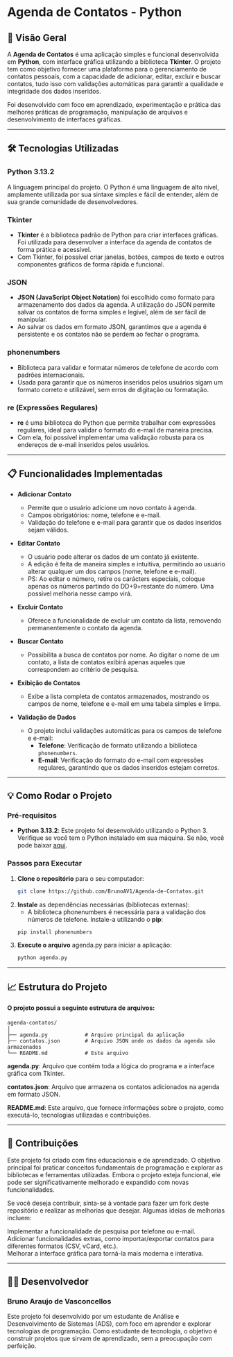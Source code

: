 # Agenda de Contatos - Python

## 🚀 Visão Geral

A **Agenda de Contatos** é uma aplicação simples e funcional desenvolvida em **Python**, com interface gráfica utilizando a biblioteca **Tkinter**. O projeto tem como objetivo fornecer uma plataforma para o gerenciamento de contatos pessoais, com a capacidade de adicionar, editar, excluir e buscar contatos, tudo isso com validações automáticas para garantir a qualidade e integridade dos dados inseridos.

Foi desenvolvido com foco em aprendizado, experimentação e prática das melhores práticas de programação, manipulação de arquivos e desenvolvimento de interfaces gráficas.

---

## 🛠 Tecnologias Utilizadas

### **Python 3.13.2**
A linguagem principal do projeto. O Python é uma linguagem de alto nível, amplamente utilizada por sua sintaxe simples e fácil de entender, além de sua grande comunidade de desenvolvedores.

### **Tkinter**
- **Tkinter** é a biblioteca padrão de Python para criar interfaces gráficas. Foi utilizada para desenvolver a interface da agenda de contatos de forma prática e acessível.
- Com Tkinter, foi possível criar janelas, botões, campos de texto e outros componentes gráficos de forma rápida e funcional.

### **JSON**
- **JSON (JavaScript Object Notation)** foi escolhido como formato para armazenamento dos dados da agenda. A utilização do JSON permite salvar os contatos de forma simples e legível, além de ser fácil de manipular.
- Ao salvar os dados em formato JSON, garantimos que a agenda é persistente e os contatos não se perdem ao fechar o programa.

### **phonenumbers**
- Biblioteca para validar e formatar números de telefone de acordo com padrões internacionais.
- Usada para garantir que os números inseridos pelos usuários sigam um formato correto e utilizável, sem erros de digitação ou formatação.

### **re (Expressões Regulares)**
- **re** é uma biblioteca do Python que permite trabalhar com expressões regulares, ideal para validar o formato do e-mail de maneira precisa.
- Com ela, foi possível implementar uma validação robusta para os endereços de e-mail inseridos pelos usuários.

---

## 📋 Funcionalidades Implementadas

- **Adicionar Contato**
  - Permite que o usuário adicione um novo contato à agenda.
  - Campos obrigatórios: nome, telefone e e-mail.
  - Validação do telefone e e-mail para garantir que os dados inseridos sejam válidos.
  
- **Editar Contato**
  - O usuário pode alterar os dados de um contato já existente.
  - A edição é feita de maneira simples e intuitiva, permitindo ao usuário alterar qualquer um dos campos (nome, telefone e e-mail).
  - PS: Ao editar o número, retire os carácters especiais, coloque apenas os números partindo do DD+9+restante do número. Uma possivel melhoria nesse campo virá.

- **Excluir Contato**
  - Oferece a funcionalidade de excluir um contato da lista, removendo permanentemente o contato da agenda.

- **Buscar Contato**
  - Possibilita a busca de contatos por nome. Ao digitar o nome de um contato, a lista de contatos exibirá apenas aqueles que correspondem ao critério de pesquisa.


- **Exibição de Contatos**
  - Exibe a lista completa de contatos armazenados, mostrando os campos de nome, telefone e e-mail em uma tabela simples e limpa.

- **Validação de Dados**
  - O projeto inclui validações automáticas para os campos de telefone e e-mail:
    - **Telefone**: Verificação de formato utilizando a biblioteca `phonenumbers`.
    - **E-mail**: Verificação do formato do e-mail com expressões regulares, garantindo que os dados inseridos estejam corretos.

---

## 💡 Como Rodar o Projeto

### Pré-requisitos
- **Python 3.13.2**: Este projeto foi desenvolvido utilizando o Python 3. Verifique se você tem o Python instalado em sua máquina. Se não, você pode baixar [aqui](https://www.python.org/downloads/).

### Passos para Executar

1. **Clone o repositório** para o seu computador:
   ```bash
   git clone https://github.com/BrunoAV1/Agenda-de-Contatos.git

2. **Instale** as dependências necessárias (bibliotecas externas):
    * A biblioteca phonenumbers é necessária para a validação dos números de telefone. Instale-a utilizando o **pip**:
     ```bash
    pip install phonenumbers

3. **Execute o arquivo** agenda.py para iniciar a aplicação:
    ```bash
    python agenda.py

---

## 📈 Estrutura do Projeto
#### O projeto possui a seguinte estrutura de arquivos:

```
agenda-contatos/
│
├── agenda.py            # Arquivo principal da aplicação
├── contatos.json        # Arquivo JSON onde os dados da agenda são armazenados
└── README.md            # Este arquivo
``` 

**agenda.py**: Arquivo que contém toda a lógica do programa e a interface gráfica com Tkinter.

**contatos.json**: Arquivo que armazena os contatos adicionados na agenda em formato JSON.

**README.md**: Este arquivo, que fornece informações sobre o projeto, como executá-lo, tecnologias utilizadas e contribuições.

---

## 🤝 Contribuições
Este projeto foi criado com fins educacionais e de aprendizado. O objetivo principal foi praticar conceitos fundamentais de programação e explorar as bibliotecas e ferramentas utilizadas. Embora o projeto esteja funcional, ele pode ser significativamente melhorado e expandido com novas funcionalidades.

Se você deseja contribuir, sinta-se à vontade para fazer um fork deste repositório e realizar as melhorias que desejar. Algumas ideias de melhorias incluem:

Implementar a funcionalidade de pesquisa por telefone ou e-mail.<br>
Adicionar funcionalidades extras, como importar/exportar contatos para diferentes formatos (CSV, vCard, etc.).<br>
Melhorar a interface gráfica para torná-la mais moderna e interativa.

---

## 🧑‍💻 Desenvolvedor
### Bruno Araujo de Vasconcellos
  Este projeto foi desenvolvido por um estudante de Análise e Desenvolvimento de Sistemas (ADS), com foco em aprender e explorar tecnologias de programação. Como estudante de tecnologia, o objetivo é construir projetos que sirvam de aprendizado, sem a preocupação com perfeição.
